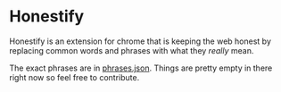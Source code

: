 Honestify
===============
Honestify is an extension for chrome that is keeping the web honest by replacing common words and phrases with what they _really_ mean.

The exact phrases are in [phrases.json](phrases.json). Things are pretty empty in there right now so feel free to contribute.
